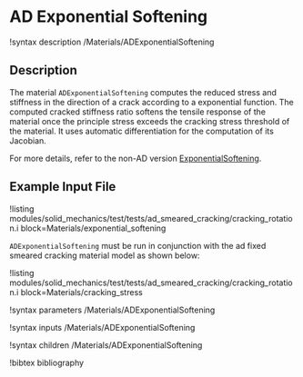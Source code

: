 # AD Exponential Softening

!syntax description /Materials/ADExponentialSoftening

## Description

The material `ADExponentialSoftening` computes the reduced stress and stiffness
in the direction of a crack according to a exponential function. The computed
cracked stiffness ratio softens the tensile response of the material once the
principle stress exceeds the cracking stress threshold of the material. 
It uses automatic differentiation for the computation of its Jacobian.

For more details, refer to the non-AD version [ExponentialSoftening](/ExponentialSoftening.md).

## Example Input File

!listing modules/solid_mechanics/test/tests/ad_smeared_cracking/cracking_rotation.i block=Materials/exponential_softening

`ADExponentialSoftening` must be run in conjunction with the ad fixed smeared cracking material model as shown below:

!listing modules/solid_mechanics/test/tests/ad_smeared_cracking/cracking_rotation.i block=Materials/cracking_stress

!syntax parameters /Materials/ADExponentialSoftening

!syntax inputs /Materials/ADExponentialSoftening

!syntax children /Materials/ADExponentialSoftening

!bibtex bibliography
